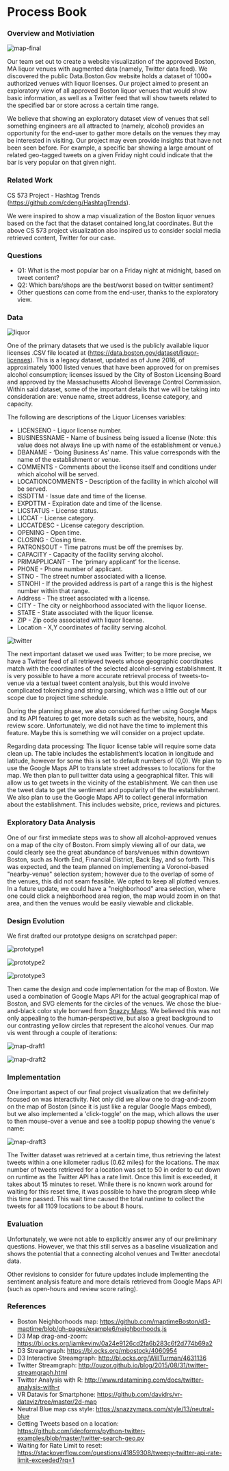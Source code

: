 # Process Book

### Overview and Motiviation

![map-final](IMG/map-final-screenshot.png)

Our team set out to create a website visualization of the approved Boston, MA liquor venues with augmented data (namely, Twitter data feed). We discovered the public Data.Boston.Gov website holds a dataset of 1000+ authorized venues with liquor licenses. Our project aimed to present an exploratory view of all approved Boston liquor venues that would show basic information, as well as a Twitter feed that will show tweets related to the specified bar or store across a certain time range.

We believe that showing an exploratory dataset view of venues that sell something engineers are all attracted to (namely, alcohol) provides an opportunity for the end-user to gather more details on the venues they may be interested in visiting. Our project may even provide insights that have not been seen before. For example, a specific bar showing a large amount of related geo-tagged tweets on a given Friday night could indicate that the bar is very popular on that given night.

### Related Work

CS 573 Project - Hashtag Trends (https://github.com/cdeng/HashtagTrends).

We were inspired to show a map visualization of the Boston liquor venues based on the fact that the dataset contained long,lat coordinates. But the above CS 573 project visualization also inspired us to consider social media retrieved content, Twitter for our case.

### Questions

- Q1: What is the most popular bar on a Friday night at midnight, based on tweet content?
- Q2: Which bars/shops are the best/worst based on twitter sentiment?
- Other questions can come from the end-user, thanks to the exploratory view.

### Data

![liquor](IMG/liquor-licenses-screenshot.png)

One of the primary datasets that we used is the publicly available liquor licenses .CSV file located at (https://data.boston.gov/dataset/liquor-licenses). This is a legacy dataset, updated as of June 2016, of approximately 1000 listed venues that have been approved for on premises alcohol consumption; licenses issued by the City of Boston Licensing Board and approved by the Massachusetts Alcohol Beverage Control Commission. Within said dataset, some of the important details that we will be taking into consideration are: venue name, street address, license category, and capacity.

The following are descriptions of the Liquor Licenses variables:
- LICENSENO - Liquor license number.
- BUSINESSNAME - Name of business being issued a license (Note: this value does not always line up with name of the establishment or venue.)
- DBANAME - ‘Doing Business As’ name. This value corresponds with the name of the establishment or venue.
- COMMENTS - Comments about the license itself and conditions under which alcohol will be served.
- LOCATIONCOMMENTS - Description of the facility in which alcohol will be served.
- ISSDTTM - Issue date and time of the license.
- EXPDTTM - Expiration date and time of the license.
- LICSTATUS - License status.
- LICCAT - License category.
- LICCATDESC - License category description.
- OPENING - Open time.
- CLOSING - Closing time.
- PATRONSOUT - Time patrons must be off the premises by.
- CAPACITY - Capacity of the facility serving alcohol.
- PRIMAPPLICANT - The ‘primary applicant’ for the license.
- PHONE - Phone number of applicant.
- STNO - The street number associated with a license.
- STNOHI - If the provided address is part of a range this is the highest number within that range.
- Address - The street associated with a license.
- CITY - The city or neighborhood associated with the liquor license.
- STATE - State associated with the liquor license.
- ZIP - Zip code associated with liquor license.
- Location - X,Y coordinates of facility serving alcohol.

![twitter](IMG/twitter.png)

The next important dataset we used was Twitter; to be more precise, we have a Twitter feed of all retrieved tweets whose geographic coordinates match with the coordinates of the selected alcohol-serving establishment. It is very possible to have a more accurate retrieval process of tweets-to-venue via a textual tweet content analysis, but this would involve complicated tokenizing and string parsing, which was a little out of our scope due to project time schedule.

During the planning phase, we also considered further using Google Maps and its API features to get more details such as the website, hours, and review score. Unfortunately, we did not have the time to implement this feature. Maybe this is something we will consider on a project update.

Regarding data processing:
The liquor license table will require some data clean up. The table includes the establishment’s location in longitude and latitude, however for some this is set to default numbers of (0,0). We plan to use the Google Maps API to translate street addresses to locations for the map. We then plan to pull twitter data using a geographical filter. This will allow us to get tweets in the vicinity of the establishment. We can then use the tweet data to get the sentiment and popularity of the the establishment. We also plan to use the Google Maps API to collect general information about the establishment. This includes website, price, reviews and pictures.

### Exploratory Data Analysis

One of our first immediate steps was to show all alcohol-approved venues on a map of the city of Boston. From simply viewing all of our data, we could clearly see the great abundance of bars/venues within downtown Boston, such as North End, Financial District, Back Bay, and so forth. This was expected, and the team planned on implementing a Voronoi-based "nearby-venue" selection system; however due to the overlap of some of the venues, this did not seam feasible. We opted to keep all plotted venues. In a future update, we could have a "neighborhood" area selection, where one could click a neighborhood area region, the map would zoom in on that area, and then the venues would be easily viewable and clickable.

### Design Evolution

We first drafted our prototype designs on scratchpad paper:

![prototype1](/IMG/Version1.png)

![prototype2](/IMG/Version2.png)

![prototype3](/IMG/Version2sidebar.png)

Then came the design and code implementation for the map of Boston. We used a combination of Google Maps API for the actual geographical map of Boston, and SVG elements for the circles of the venues. We chose the blue-and-black color style borrwed from [Snazzy Maps](https://snazzymaps.com/style/13/neutral-blue). We believed this was not only appealing to the human-perspective, but also a great background to our contrasting yellow circles that represent the alcohol venues. Our map vis went through a couple of iterations:

![map-draft1](IMG/map-draft1.png)

![map-draft2](IMG/map-draft2.png)

### Implementation

One important aspect of our final project visualization that we definitely focused on was interactivity. Not only did we allow one to drag-and-zoom on the map of Boston (since it is just like a regular Google Maps embed), but we also implemented a 'click-toggle' on the map, which allows the user to then mouse-over a venue and see a tooltip popup showing the venue's name:

![map-draft3](IMG/map-draft3.png)

The Twitter dataset was retrieved at a certain time, thus retrieving the latest tweets within a one kilometer radius (0.62 miles) for the locations. The max number of tweets retrieved for a location was set to 50 in order to cut down on runtime as the Twitter API has a rate limit. Once this limit is exceeded, it takes about 15 minutes to reset. While there is no known work around for waiting for this reset time, it was possible to have the program sleep while this time passed. This wait time caused the total runtime to collect the tweets for all 1109 locations to be about 8 hours.

### Evaluation

Unfortunately, we were not able to explicitly answer any of our preliminary questions. However, we that this still serves as a baseline visualization and shows the potential that a connecting alcohol venues and Twitter anecdotal data.

Other revisions to consider for future updates include implementing the sentiment analysis feature and more details retrieved from Google Maps API (such as open-hours and review score rating).

### References

- Boston Neighborhoods map: https://github.com/maptimeBoston/d3-maptime/blob/gh-pages/example6/neighborhoods.js
- D3 Map drag-and-zoom: https://bl.ocks.org/iamkevinv/0a24e9126cd2fa6b283c6f2d774b69a2
- D3 Streamgraph: https://bl.ocks.org/mbostock/4060954
- D3 Interactive Streamgraph: http://bl.ocks.org/WillTurman/4631136
- Twitter Streamgraph: http://ouzor.github.io/blog/2015/08/31/twitter-streamgraph.html
- Twitter Analysis with R: http://www.rdatamining.com/docs/twitter-analysis-with-r
- VR Datavis for Smartphone: https://github.com/davidrs/vr-dataviz/tree/master/2d-map
- Neutral Blue map css style: https://snazzymaps.com/style/13/neutral-blue
- Getting Tweets based on a location: https://github.com/ideoforms/python-twitter-examples/blob/master/twitter-search-geo.py
 - Waiting for Rate Limit to reset: https://stackoverflow.com/questions/41859308/tweepy-twitter-api-rate-limit-exceeded?rq=1

